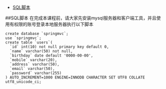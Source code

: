 * [SQL脚本](#sql-scripts)

##<a name="sql-scripts"></a>SQL脚本
在完成本课程前，请大家先安装mysql服务器和客户端工具，并且使用有权限的账号登录本地服务器执行以下脚本
```
create database `springmvc`;
use `springmvc`;
create table `users`(
  `id` int(10) not null primary key default 0,
  `name` varchar(50) not null,
  `birthday` date default '0000-00-00',
  `mobile` varchar(20),
  `address` varchar(50),
  `email` varchar(50),
  `password` varchar(255)
) AUTO_INCREMENT=1000 ENGINE=INNODB CHARACTER SET UTF8 COLLATE utf8_unicode_ci;

```
